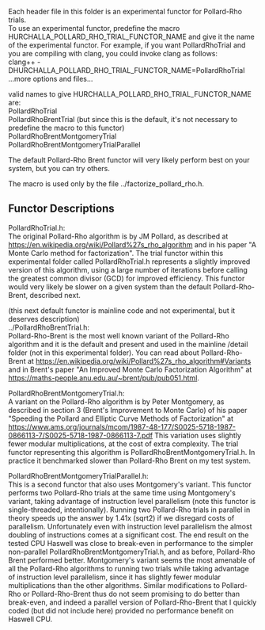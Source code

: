 
Each header file in this folder is an experimental functor for Pollard-Rho trials.  
To use an experimental functor, predefine the macro HURCHALLA_POLLARD_RHO_TRIAL_FUNCTOR_NAME and give it the name of the experimental functor.  For example, if you want PollardRhoTrial and you are compiling with clang, you could invoke clang as follows:  
clang++ -DHURCHALLA_POLLARD_RHO_TRIAL_FUNCTOR_NAME=PollardRhoTrial  ...more options and files...  

valid names to give HURCHALLA_POLLARD_RHO_TRIAL_FUNCTOR_NAME are:  
PollardRhoTrial  
PollardRhoBrentTrial  (but since this is the default, it's not necessary to predefine the macro to this functor)  
PollardRhoBrentMontgomeryTrial  
PollardRhoBrentMontgomeryTrialParallel  

The default Pollard-Rho Brent functor will very likely perform best on your system, but you can try others.

The macro is used only by the file ../factorize_pollard_rho.h.

Functor Descriptions
--------------------

PollardRhoTrial.h:  
The original Pollard-Rho algorithm is by JM Pollard, as described at https://en.wikipedia.org/wiki/Pollard%27s_rho_algorithm and in his paper "A Monte Carlo method for factorization".  The trial functor within this experimental folder called PollardRhoTrial.h represents a slightly improved version of this algorithm, using a large number of iterations before calling the greatest common divisor (GCD) for improved efficiency.  This functor would very likely be slower on a given system than the default Pollard-Rho-Brent, described next.

(this next default functor is mainline code and not experimental, but it deserves description)  
../PollardRhoBrentTrial.h:  
Pollard-Rho-Brent is the most well known variant of the Pollard-Rho algorithm and it is the default and present and used in the mainline /detail folder (not in this experimental folder).  You can read about Pollard-Rho-Brent at https://en.wikipedia.org/wiki/Pollard%27s_rho_algorithm#Variants and in Brent's paper  "An Improved Monte Carlo Factorization Algorithm" at https://maths-people.anu.edu.au/~brent/pub/pub051.html.

PollardRhoBrentMontgomeryTrial.h:  
A variant on the Pollard-Rho algorithm is by Peter Montgomery, as described in section 3 (Brent's Improvement to Monte Carlo) of his paper "Speeding the Pollard and Elliptic Curve Methods of Factorization" at https://www.ams.org/journals/mcom/1987-48-177/S0025-5718-1987-0866113-7/S0025-5718-1987-0866113-7.pdf  This variation uses slightly fewer modular multiplications, at the cost of extra complexity.  The trial functor representing this algorithm is PollardRhoBrentMontgomeryTrial.h.  In practice it benchmarked slower than Pollard-Rho Brent on my test system.

PollardRhoBrentMontgomeryTrialParallel.h:  
This is a second functor that also uses Montgomery's variant.  This functor performs two Pollard-Rho trials at the same time using Montgomery's variant, taking advantage of instruction level parallelism (note this functor is single-threaded, intentionally).  Running two Pollard-Rho trials in parallel in theory speeds up the answer by 1.41x (sqrt2) if we disregard costs of parallelism.  Unfortunately even with instruction level parallelism the almost doubling of instructions comes at a significant cost.  The end result on the tested CPU Haswell was close to break-even in performance to the simpler non-parallel PollardRhoBrentMontgomeryTrial.h, and as before, Pollard-Rho Brent performed better.  Montgomery's variant seems the most amenable of all the Pollard-Rho algorithms to running two trials while taking advantage of instruction level parallelism, since it has slightly fewer modular multiplications than the other algorithms.  Similar modifications to Pollard-Rho or Pollard-Rho-Brent thus do not seem promising to do better than break-even, and indeed a parallel version of Pollard-Rho-Brent that I quickly coded (but did not include here) provided no performance benefit on Haswell CPU.
